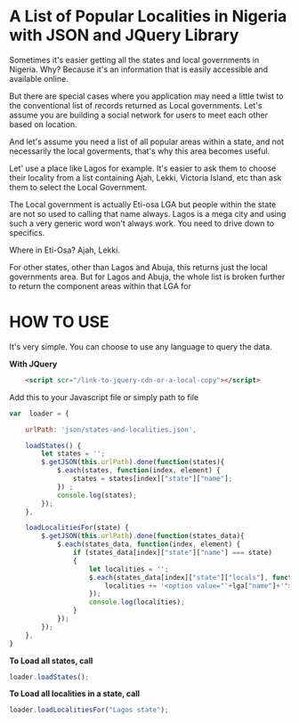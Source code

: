 # A List of Popular Localities in Nigeria with JSON and JQuery Library

Sometimes it's easier getting all the states and local governments in Nigeria. Why? Because it's an information that is easily accessible and available online. 

But there are special cases where you application may need a little twist to the conventional list of records returned as Local governments. Let's assume you are building a social network for users to meet each other based on location. 

And let's assume you need a list of all popular areas within a state, and not necessarily the local goverments, that's why this area becomes useful.

Let' use a place like Lagos for example. It's easier to ask them to choose their locality from a list containing Ajah, Lekki, Victoria Island, etc than ask them to select the Local Government.

The Local government is actually Eti-osa LGA but people within the state are not so used to calling that name always. Lagos is a mega city and using such a very generic word won't always work. You need to drive down to specifics. 

Where in Eti-Osa? Ajah, Lekki.

For other states, other than Lagos and Abuja, this returns just the local governments area. But for Lagos and Abuja, the whole list is broken further to return the component areas within that LGA for 

# HOW TO USE

It's very simple. You can choose to use any language to query the data.

**With JQuery**

```html 
    <script scr="/link-to-jquery-cdn-or-a-local-copy"></script>
```

Add this to your Javascript file or simply path to file

```js
var  loader = {

    urlPath: 'json/states-and-localities.json',

    loadStates() {
        let states = '';
        $.getJSON(this.urlPath).done(function(states){  
            $.each(states, function(index, element) {   
                states = states[index]["state"]["name"];
            }) ;
            console.log(states);
        });    
    }, 

    loadLocalitiesFor(state) {
        $.getJSON(this.urlPath).done(function(states_data){  
            $.each(states_data, function(index, element) {
                if (states_data[index]["state"]["name"] === state)
                {
                    let localities = '';  
                    $.each(states_data[index]["state"]["locals"], function(i, lga) {
                        localities += '<option value="'+lga["name"]+'">'+lga["name"] + '</option>';
                    });  
                    console.log(localities);    
                }   
            });
        });  
    }, 
}
```

**To Load all states, call**
```js
loader.loadStates();
```


**To Load all localities in a state, call**
```js
loader.loadLocalitiesFor("Lagos state");
```

